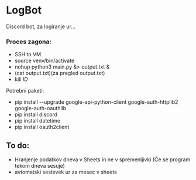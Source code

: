 # LogBot

Discord bot, za logiranje ur...

### Proces zagona:
<!--Do sedaj:
* SSH to VM
* (python3 -m venv venv)
* source venv/bin/activate
* python3 main.py  ali nohup python3 -u main.py &>> activity.log &

Na testu:-->
* SSH to VM
* source venv/bin/activate
* nohup python3 main.py &> output.txt &
* (cat output.txt)(za pregled output.txt)
* kill _ID_

Potrebni paketi:
* pip install --upgrade google-api-python-client google-auth-httplib2 google-auth-oauthlib
* pip install discord
* pip install datetime
* pip install oauth2client

## To do:
* Hranjenje podatkov dneva v Sheets in ne v spremenljivki (Če  se program tekom dneva sesuje)
* avtomatski sestevek ur za mesec v sheets
<!-- 
* Urediti GCS problemi z izklaplanjem (https://www.digitalocean.com/community/tutorials/nohup-command-in-linux),
* Hranjenje e-mail naslovov v Sheets namesto v secrets
-->
